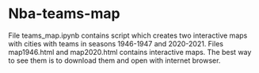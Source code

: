 # Nba-teams-map
File teams_map.ipynb contains script which creates two interactive maps with cities with teams in seasons 1946-1947 and 2020-2021. Files map1946.html and map2020.html contains interactive maps. The best way to see them is to download them and open with internet browser.
